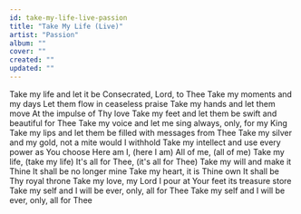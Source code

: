 ```yaml
---
id: take-my-life-live-passion
title: "Take My Life (Live)"
artist: "Passion"
album: ""
cover: ""
created: ""
updated: ""
---
```


Take my life and let it be
Consecrated, Lord, to Thee
Take my moments and my days
Let them flow in ceaseless praise
Take my hands and let them move
At the impulse of Thy love
Take my feet and let them be swift and beautiful for Thee
Take my voice and let me sing always, only, for my King
Take my lips and let them be filled with messages from Thee
Take my silver and my gold, not a mite would I withhold
Take my intellect and use every power as You choose
Here am I, (here I am)
All of me, (all of me)
Take my life, (take my life)
It's all for Thee, (it's all for Thee)
Take my will and make it Thine
It shall be no longer mine
Take my heart, it is Thine own
It shall be Thy royal throne
Take my love, my Lord
I pour at Your feet its treasure store
Take my self and I will be ever, only, all for Thee
Take my self and I will be ever, only, all for Thee